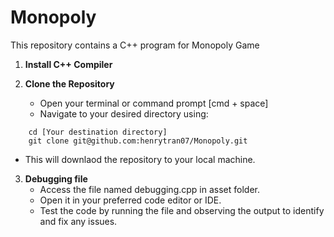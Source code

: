 
# Monopoly 

This repository contains a C++ program for Monopoly Game 

1. **Install C++ Compiler** 

2. **Clone the Repository**
    - Open your terminal or command prompt [cmd + space]
    - Navigate to your desired directory using:
```
    cd [Your destination directory]
    git clone git@github.com:henrytran07/Monopoly.git
```

- This will downlaod the repository to your local machine. 

3. **Debugging file**
   - Access the file named debugging.cpp in asset folder. 
    - Open it in your preferred code editor or IDE.
    - Test the code by running the file and observing the output to identify and fix any issues.
